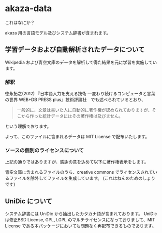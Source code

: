 # akaza-data

これはなにか？

akaza 用の言語モデル及びシステム辞書が含まれます。

## 学習データおよび自動解析されたデータについて

Wikipedia および青空文庫のデータを解析して得た結果を元に学習を実施しています。

### 解釈

徳永拓之(2012) 『日本語入力を支える技術 ―変わり続けるコンピュータと言葉の世界 WEB+DB PRESS plus』技術評論社　でも述べられているとおり、

> 一般的に、文章は書いた人に自動的に著作権が認められておりますが、そこから作った統計データにはその著作権は及びません。

という理解でおります。

よって、このファイルに含まれるデータは MIT License で配布いたします。

### ソースの個別のライセンスについて

上記の通りではありますが、感謝の意を込めて以下に著作権表示をします。


青空文庫に含まれるファイルのうち、creative commons でライセンスされているファイルを除外してファイルを生成しています。
(これはねんのためのしょりです)

## UniDic について

システム辞書には UniDic から抽出したカタカナ語が含まれております。
UniDic は修正BSD License, GPL, LGPL のマルチライセンスになっておりまして、MIT License である本パッケージにおいても問題なく再配布できるものであります。

